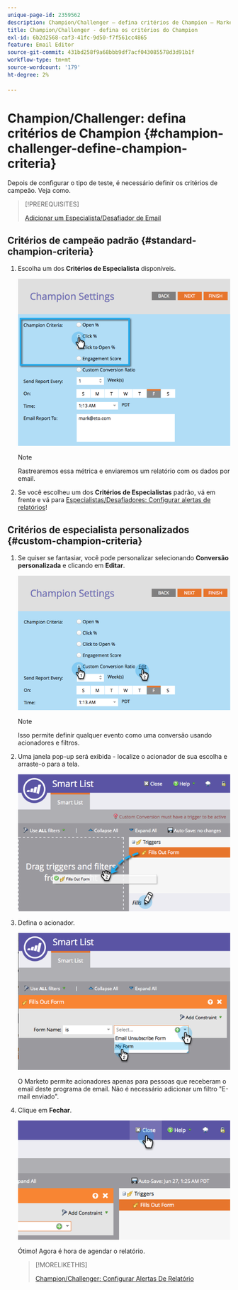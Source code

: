 ```yaml
---
unique-page-id: 2359562
description: Champion/Challenger — defina critérios de Champion — Marketo Docs — documentação do produto
title: Champion/Challenger - defina os critérios do Champion
exl-id: 6b2d2568-caf3-41fc-9d50-f7f561cc4865
feature: Email Editor
source-git-commit: 431bd258f9a68bbb9df7acf043085578d3d91b1f
workflow-type: tm+mt
source-wordcount: '179'
ht-degree: 2%

---
```


# Champion/Challenger: defina critérios de Champion {#champion-challenger-define-champion-criteria}

Depois de configurar o tipo de teste, é necessário definir os critérios de campeão. Veja como.

>[!PREREQUISITES]
>
>[Adicionar um Especialista/Desafiador de Email](/help/marketo/product-docs/email-marketing/general/functions-in-the-editor/email-tests-champion-challenger/add-an-email-champion-challenger.md)

## Critérios de campeão padrão {#standard-champion-criteria}

1. Escolha um dos **Critérios de Especialista** disponíveis.

   ![](assets/image2014-9-15-13-3a1-3a15.png)

   >[!NOTE]
   >
   >Rastrearemos essa métrica e enviaremos um relatório com os dados por email.

1. Se você escolheu um dos **Critérios de Especialistas** padrão, vá em frente e vá para [Especialistas/Desafiadores: Configurar alertas de relatórios](/help/marketo/product-docs/email-marketing/general/functions-in-the-editor/email-tests-champion-challenger/champion-challenger-configure-report-alerts.md)!

## Critérios de especialista personalizados {#custom-champion-criteria}

1. Se quiser se fantasiar, você pode personalizar selecionando **Conversão personalizada** e clicando em **Editar**.

   ![](assets/image2014-9-15-13-3a2-3a52.png)

   >[!NOTE]
   >
   >Isso permite definir qualquer evento como uma conversão usando acionadores e filtros.

1. Uma janela pop-up será exibida - localize o acionador de sua escolha e arraste-o para a tela.

   ![](assets/image2014-9-15-13-3a3-3a38.png)

1. Defina o acionador.

   ![](assets/image2014-9-15-13-3a3-3a54.png)

   O Marketo permite acionadores apenas para pessoas que receberam o email deste programa de email. Não é necessário adicionar um filtro &quot;E-mail enviado&quot;.

1. Clique em **Fechar**.

   ![](assets/image2014-9-15-13-3a4-3a7.png)

   Ótimo! Agora é hora de agendar o relatório.

   >[!MORELIKETHIS]
   >
   >[Champion/Challenger: Configurar Alertas De Relatório](/help/marketo/product-docs/email-marketing/general/functions-in-the-editor/email-tests-champion-challenger/champion-challenger-configure-report-alerts.md)

